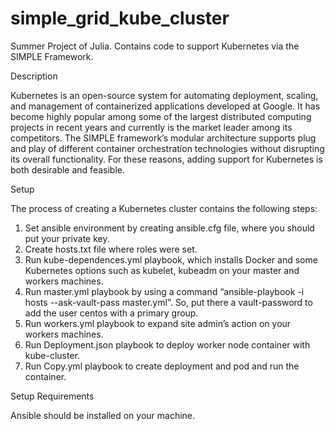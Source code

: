 # simple_grid_kube_cluster
Summer Project of Julia. Contains code to support Kubernetes via the SIMPLE Framework.

Description

Kubernetes is an open-source system for automating deployment, scaling, and management of containerized applications developed at Google. It has become highly popular among some of the largest distributed computing projects in recent years and currently is the market leader among its competitors. The SIMPLE framework’s modular architecture supports plug and play of different container orchestration technologies without disrupting its overall functionality. For these reasons, adding support for Kubernetes is both desirable and feasible.

Setup

The process of creating a Kubernetes cluster contains the following steps:
1.	Set ansible environment by creating ansible.cfg file, where you should put your private key.
2.	Create hosts.txt file where roles were set.
3.	Run kube-dependences.yml playbook, which installs Docker and some Kubernetes options such as kubelet, kubeadm on your master and workers machines.
4.	Run master.yml playbook by using a command “ansible-playbook -i hosts --ask-vault-pass master.yml”. So, put there a vault-password to add the user centos with a primary group.
5.	Run workers.yml playbook to expand site admin’s action on your workers machines.
6.	Run Deployment.json playbook to deploy worker node container with kube-cluster.
7.	Run Copy.yml playbook to create deployment and pod and run the container.

Setup Requirements

Ansible should be installed on your machine.
